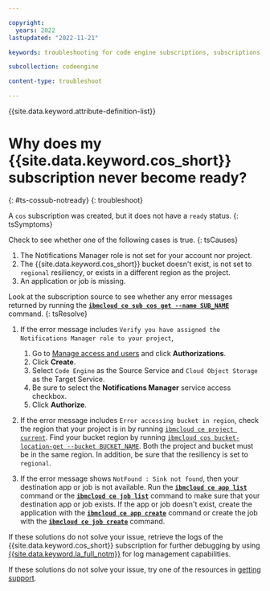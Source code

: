 ```yaml
---

copyright:
  years: 2022
lastupdated: "2022-11-21"

keywords: troubleshooting for code engine subscriptions, subscriptions, tips for subscriptions, ping, object storage

subcollection: codeengine

content-type: troubleshoot

---
```


{{site.data.keyword.attribute-definition-list}}

# Why does my {{site.data.keyword.cos_short}} subscription never become ready?
{: #ts-cossub-notready}
{: troubleshoot}

A `cos` subscription was created, but it does not have a `ready` status.
{: tsSymptoms}

Check to see whether one of the following cases is true.
{: tsCauses}

1. The Notifications Manager role is not set for your account nor project. 
2. The {{site.data.keyword.cos_short}} bucket doesn't exist, is not set to `regional` resiliency, or exists in a different region as the project.
3. An application or job is missing.

Look at the subscription source to see whether any error messages returned by running the [**`ibmcloud ce sub cos get --name SUB_NAME`**](/docs/codeengine?topic=codeengine-cli#cli-subscription-cos-get) command.
{: tsResolve}

1. If the error message includes `Verify you have assigned the Notifications Manager role to your project`,
    1. Go to [Manage access and users](https://cloud.ibm.com/iam/overview) and click **Authorizations**.
    2. Click **Create**.
    3. Select `Code Engine` as the Source Service and `Cloud Object Storage` as the Target Service. 
    4. Be sure to select the **Notifications Manager** service access checkbox.
    5. Click **Authorize**.

2. If the error message includes `Error accessing bucket in region`, check the region that your project is in by running [`ibmcloud ce project current`](/docs/codeengine?topic=codeengine-cli#cli-project-current). Find your bucket region by running [`ibmcloud cos bucket-location-get --bucket BUCKET_NAME`](/docs/cloud-object-storage-cli-plugin?topic=cloud-object-storage-cli-plugin-ic-cos-cli#ic-find-bucket). Both the project and bucket must be in the same region. In addition, be sure that the resiliency is set to `regional`.

3. If the error message shows `NotFound : Sink not found`, then your destination app or job is not available. Run the [**`ibmcloud ce app list`**](/docs/codeengine?topic=codeengine-cli#cli-application-list) command or the [**`ibmcloud ce job list`**](/docs/codeengine?topic=codeengine-cli#cli-job-list) command to make sure that your destination app or job exists. If the app or job doesn't exist, create the application with the [**`ibmcloud ce app create`**](/docs/codeengine?topic=codeengine-cli#cli-application-create) command or create the job with the [**`ibmcloud ce job create`**](/docs/codeengine?topic=codeengine-cli#cli-job-create) command.

If these solutions do not solve your issue, retrieve the logs of the {{site.data.keyword.cos_short}} subscription for further debugging by using [{{site.data.keyword.la_full_notm}}](/docs/cloud-object-storage?topic=cloud-object-storage-mm-cos-integration) for log management capabilities.

If these solutions do not solve your issue, try one of the resources in [getting support](/docs/codeengine?topic=codeengine-get-support).


